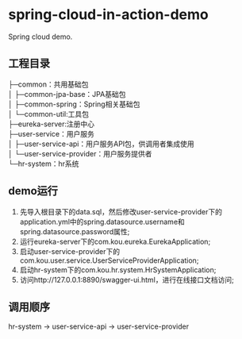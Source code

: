 # spring-cloud-in-action-demo
Spring cloud demo.

## 工程目录
├─common：共用基础包<br/>
│    ├─common-jpa-base：JPA基础包<br/>
│    ├─common-spring：Spring相关基础包<br/>
│    └─common-util:工具包<br/>
├─eureka-server:注册中心<br/>
├─user-service：用户服务<br/>
│   ├─user-service-api：用户服务API包，供调用者集成使用<br/>
│   └─user-service-provider：用户服务提供者<br/>
└─hr-system：hr系统<br/>

## demo运行

1. 先导入根目录下的data.sql，然后修改user-service-provider下的application.yml中的spring.datasource.username和spring.datasource.password属性;
2. 运行eureka-server下的com.kou.eureka.EurekaApplication;
3. 启动user-service-provider下的com.kou.user.service.UserServiceProviderApplication;
4. 启动hr-system下的com.kou.hr.system.HrSystemApplication;
5. 访问http://127.0.0.1:8890/swagger-ui.html，进行在线接口文档访问;

## 调用顺序
 hr-system -> user-service-api -> user-service-provider